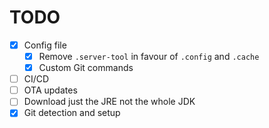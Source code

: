 # TODO

- [X] Config file
  - [X] Remove `.server-tool` in favour of `.config` and `.cache`
  - [X] Custom Git commands
- [ ] CI/CD
- [ ] OTA updates
- [ ] Download just the JRE not the whole JDK
- [X] Git detection and setup
